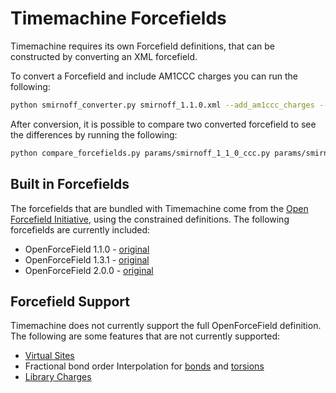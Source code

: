 # Timemachine Forcefields

Timemachine requires its own Forcefield definitions, that can be constructed by converting an XML forcefield.

To convert a Forcefield and include AM1CCC charges you can run the following:

```bash
python smirnoff_converter.py smirnoff_1.1.0.xml --add_am1ccc_charges --output params/smirnoff_1-1-0_ccc.py
```

After conversion, it is possible to compare two converted forcefield to see the differences by running the following:

```bash
python compare_forcefields.py params/smirnoff_1_1_0_ccc.py params/smirnoff_2_0_0_ccc.py
```

## Built in Forcefields

The forcefields that are bundled with Timemachine come from the [Open Forcefield Initiative](https://openforcefield.org/), using the constrained definitions. The following forcefields are currently included:

* OpenForceField 1.1.0 - [original](https://github.com/openforcefield/openff-forcefields/blob/master/openforcefields/offxml/openff-1.1.0.offxml)
* OpenForceField 1.3.1 - [original](https://github.com/openforcefield/openff-forcefields/blob/master/openforcefields/offxml/openff-1.3.1.offxml)
* OpenForceField 2.0.0 - [original](https://github.com/openforcefield/openff-forcefields/blob/master/openforcefields/offxml/openff-2.0.0.offxml)

## Forcefield Support

Timemachine does not currently support the full OpenForceField definition. The following are some features that are not currently supported:

* [Virtual Sites](https://open-forcefield-toolkit.readthedocs.io/en/latest/virtualsites.html)
* Fractional bond order Interpolation for [bonds](https://open-forcefield-toolkit.readthedocs.io/en/0.10.0/users/smirnoff.html#fractional-bond-orders) and [torsions](https://open-forcefield-toolkit.readthedocs.io/en/0.10.0/users/smirnoff.html#fractional-torsion-bond-orders)
* [Library Charges](https://open-forcefield-toolkit.readthedocs.io/en/latest/smirnoff.html#librarycharges-library-charges-for-polymeric-residues-and-special-solvent-models)